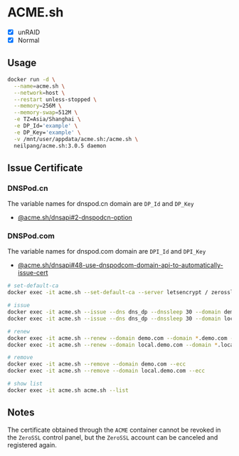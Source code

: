 # ACME.sh

- [x] unRAID
- [x] Normal

## Usage

```sh
docker run -d \
  --name=acme.sh \
  --network=host \
  --restart unless-stopped \
  --memory=256M \
  --memory-swap=512M \
  -e TZ=Asia/Shanghai \
  -e DP_Id='example' \
  -e DP_Key='example' \
  -v /mnt/user/appdata/acme.sh:/acme.sh \
  neilpang/acme.sh:3.0.5 daemon
```

## Issue Certificate

### DNSPod.cn

The variable names for dnspod.cn domain are `DP_Id` and `DP_Key`

- [@acme.sh/dnsapi#2-dnspodcn-option](https://github.com/acmesh-official/acme.sh/wiki/dnsapi#2-dnspodcn-option)

### DNSPod.com

The variable names for dnspod.com domain are `DPI_Id` and `DPI_Key`

- [@acme.sh/dnsapi#48-use-dnspodcom-domain-api-to-automatically-issue-cert](https://github.com/acmesh-official/acme.sh/wiki/dnsapi#48-use-dnspodcom-domain-api-to-automatically-issue-cert)

```sh
# set-default-ca
docker exec -it acme.sh --set-default-ca --server letsencrypt / zerossl

# issue
docker exec -it acme.sh --issue --dns dns_dp --dnssleep 30 --domain demo.com --domain *.demo.com --keylength ec-256 --email example@gmail.com
docker exec -it acme.sh --issue --dns dns_dp --dnssleep 30 --domain local.demo.com --domain *.local.demo.com --keylength ec-256 --email example@gmail.com

# renew
docker exec -it acme.sh --renew --domain demo.com --domain *.demo.com --ecc --force
docker exec -it acme.sh --renew --domain local.demo.com --domain *.local.demo.com --ecc --force

# remove
docker exec -it acme.sh --remove --domain demo.com --ecc
docker exec -it acme.sh --remove --domain local.demo.com --ecc

# show list
docker exec -it acme.sh acme.sh --list
```

## Notes

The certificate obtained through the `ACME` container cannot be revoked in the `ZeroSSL` control panel, but the `ZeroSSL` account can be canceled and registered again.

